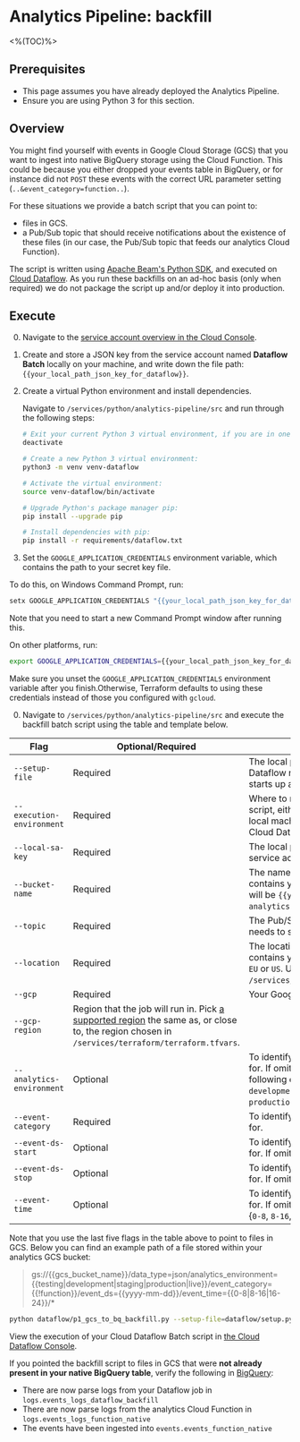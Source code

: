 # Analytics Pipeline: backfill
<%(TOC)%>

## Prerequisites

* This page assumes you have already deployed the Analytics Pipeline.
* Ensure you are using Python 3 for this section.

## Overview

You might find yourself with events in Google Cloud Storage (GCS) that you want to ingest into native BigQuery storage using the Cloud Function. This could be because you either dropped your events table in BigQuery, or for instance did not `POST` these events with the correct URL parameter setting (`..&event_category=function..`).

For these situations we provide a batch script that you can point to:

* files in GCS.
* a Pub/Sub topic that should receive notifications about the existence of these files (in our case, the Pub/Sub topic that feeds our analytics Cloud Function).

The script is written using [Apache Beam's Python SDK](https://beam.apache.org/documentation/sdks/python/), and executed on [Cloud Dataflow](https://cloud.google.com/dataflow/). As you run these backfills on an ad-hoc basis (only when required) we do not package the script up and/or deploy it into production.

## Execute

0. Navigate to the [service account overview in the Cloud Console](https://console.cloud.google.com/iam-admin/serviceaccounts).

0. Create and store a JSON key from the service account named **Dataflow Batch** locally on your machine, and write down the file path: `{{your_local_path_json_key_for_dataflow}}`.

0. Create a virtual Python environment and install dependencies.

    Navigate to `/services/python/analytics-pipeline/src` and run through the following steps:

    ```sh
    # Exit your current Python 3 virtual environment, if you are in one:
    deactivate

    # Create a new Python 3 virtual environment:
    python3 -m venv venv-dataflow

    # Activate the virtual environment:
    source venv-dataflow/bin/activate

    # Upgrade Python's package manager pip:
    pip install --upgrade pip

    # Install dependencies with pip:
    pip install -r requirements/dataflow.txt
    ```

0. Set the `GOOGLE_APPLICATION_CREDENTIALS` environment variable, which contains the path to your secret key file.

To do this, on Windows Command Prompt, run:

```bat
setx GOOGLE_APPLICATION_CREDENTIALS "{{your_local_path_json_key_for_dataflow}}"
```

Note that you need to start a new Command Prompt window after running this.

On other platforms, run:

```sh
export GOOGLE_APPLICATION_CREDENTIALS={{your_local_path_json_key_for_dataflow}}
```

Make sure you unset the `GOOGLE_APPLICATION_CREDENTIALS` environment variable after you finish.Otherwise, Terraform defaults to using these credentials instead of those you configured with `gcloud`.

0. Navigate to `/services/python/analytics-pipeline/src` and execute the backfill batch script using the table and template below.

| Flag | Optional/Required | Description |
------------|-------------------|-------------|
| `--setup-file` | Required | The local path to a setup file that Dataflow requires for each worker it starts up and uses for the job. |
| `--execution-environment` | Required | Where to run your Apache Beam batch script, either DirectRunner (on your local machine) or DataflowRunner (on Cloud Dataflow). |
| `--local-sa-key` | Required | The local path to your Dataflow Batch service account key file. |
| `--bucket-name` | Required | The name of the GCS bucket that contains your analytics events, which will be `{{your_Google_project_id}}-analytics`. |
| `--topic` | Required | The Pub/Sub topic that the script needs to send notifications to. |
| `--location` | Required | The location of the GCS bucket that contains your analytics events, either `EU` or `US`. Use the same one chosen in `/services/terraform/terraform.tfvars`. |
| `--gcp` | Required | Your Google Cloud Project ID. |
| `--gcp-region` | Region that the job will run in. Pick [a supported region](https://cloud.google.com/dataflow/docs/concepts/regional-endpoints) the same as, or close to, the region chosen in `/services/terraform/terraform.tfvars`. |
| `--analytics-environment` | Optional | To identify which files in GCS to backfill for. If omitted, defaults to all of the following environments: {`testing`, `development`, `staging`, `development`, `production`, `live`} |
| `--event-category` | Required | To identify which files in GCS to backfill for. |
| `--event-ds-start` | Optional | To identify which files in GCS to backfill for. If omitted, defaults to `2019-01-01` |
| `--event-ds-stop` | Optional | To identify which files in GCS to backfill for. If omitted, defaults to `2020-12-31` |
| `--event-time` | Optional | To identify which files in GCS to backfill for. If omitted, picks up all time periods: {`0-8`, `8-16`, `16-24`} |

Note that you use the last five flags in the table above to point to files in GCS. Below you can find an example path of a file stored within your analytics GCS bucket:

> gs://{{gcs_bucket_name}}/data_type=json/analytics_environment={{testing|development|staging|production|live}}/event_category={{!function}}/event_ds={{yyyy-mm-dd}}/event_time={{0-8|8-16|16-24}}/*

```sh
python dataflow/p1_gcs_to_bq_backfill.py --setup-file=dataflow/setup.py --execution-environment=DataflowRunner --local-sa-key={{your_local_path_json_key_for_dataflow}} --bucket-name={{your_google_project_id}}-analytics --topic=cloud-function-gcs-to-bq-topic --location={{your_analytics_bucket_location}} --gcp={{your_google_project_id}} --gcp-region={{your_google_cloud_region}} --analytics-environment=testing --event-category=cold
```

View the execution of your Cloud Dataflow Batch script in [the Cloud Dataflow Console](https://console.cloud.google.com/dataflow).

If you pointed the backfill script to files in GCS that were **not already present in your native BigQuery table**, verify the following in [BigQuery](https://console.cloud.google.com/bigquery):

- There are now parse logs from your Dataflow job in `logs.events_logs_dataflow_backfill`
- There are now parse logs from the analytics Cloud Function in `logs.events_logs_function_native`
- The events have been ingested into `events.events_function_native`
